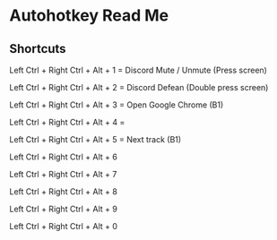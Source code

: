 # Autohotkey Read Me

## Shortcuts
Left Ctrl + Right Ctrl + Alt + 1 = Discord Mute / Unmute (Press screen)

Left Ctrl + Right Ctrl + Alt + 2 = Discord Defean (Double press screen)

Left Ctrl + Right Ctrl + Alt + 3 = Open Google Chrome (B1)

Left Ctrl + Right Ctrl + Alt + 4 = 

Left Ctrl + Right Ctrl + Alt + 5 = Next track (B1)

Left Ctrl + Right Ctrl + Alt + 6 

Left Ctrl + Right Ctrl + Alt + 7

Left Ctrl + Right Ctrl + Alt + 8

Left Ctrl + Right Ctrl + Alt + 9

Left Ctrl + Right Ctrl + Alt + 0  
